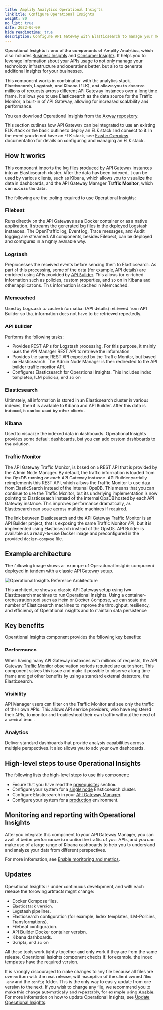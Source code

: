```yaml
---
title: Amplify Analytics Operational Insights
linkTitle: Configure Operational Insights
weight: 80
no_list: true
date: 2022-06-09
hide_readingtime: true
description: Configure API Gateway with Elasticsearch to manage your metrics database and use the Operational Insights component to observe millions of requests across different API Gateway instances.
---
```


Operational Insights is one of the components of Amplify Analytics, which also includes [Business Insights](https://docs.axway.com/bundle/amplify-central/page/docs/get_actionable_insights/business_insights/index.html) and [Consumer Insights](https://docs.axway.com/bundle/amplify-central/page/docs/get_actionable_insights/consumer_insights/index.html). It helps you to leverage information about your APIs usage to not only manage your technology infrastructure and operations better, but also to generate additional insights for your businesses.

This component works in combination with the analytics stack, Elasticsearch, Logstash, and Kibana (ELK), and allows you to observe millions of requests across different API Gateway instances over a long time frame. It allows you to use Elasticsearch as the data source for the Traffic Monitor, a built-in of API Gateway, allowing for increased scalability and performance.

You can download Operational Insights from the [Axway repository](http://repository.axway.com).

This section outlines how API Gateway can be integrated to use an existing ELK stack or the basic outline to deploy an ELK stack and connect to it. In the event you do not have an ELK stack, see [Elastic Overview](https://www.elastic.co/guide/en/elastic-stack/7.17/overview.html) documentation for details on configuring and managing an ELK stack.

## How it works

This component imports the log files produced by API Gateway instances into an Elasticsearch cluster. After the data has been indexed, it can be used by various clients, such as Kibana, which allows you to visualize the data in dashboards, and the API Gateway Manager **Traffic Monitor**, which can access the data.

The following are the tooling required to use Operational Insights:

### Filebeat

Runs directly on the API Gateways as a Docker container or as a native application. It streams the generated log files to the deployed Logstash instances. The OpenTraffic log, Event log, Trace messages, and Audit logging are streamed. All components, besides Filebeat, can be deployed and configured in a highly available way.

### Logstash

Preprocesses the received events before sending them to Elasticsearch. As part of this processing, some of the data (for example, API details) are enriched using APIs provided by [API Builder](/docs/api_mgmt_overview/api_mgmt_components/apibuilder/). This allows for enriched information such as policies, custom properties, and so on in Kibana and other applications. This information is cached in Memcached.

### Memcached

Used by Logstash to cache information (API details) retrieved from API Builder so that information does not have to be retrieved repeatedly.

### API Builder

Performs the following tasks:

* Provides REST APIs for Logstash processing. For this purpose, it mainly uses the API Manager REST API to retrieve the information.
* Provides the same REST API expected by the Traffic Monitor, but based on Elasticsearch. The Admin Node Manager is then redirected to the API builder traffic monitor API.
* Configures Elasticsearch for Operational Insights. This includes index templates, ILM policies, and so on.

### Elasticsearch

Ultimately, all information is stored in an Elasticsearch cluster in various indexes, then it is available to Kibana and API Builder. After this data is indexed, it can be used by other clients.

### Kibana

Used to visualize the indexed data in dashboards. Operational Insights provides some default dashboards, but you can add custom dashboards to the solution.

### Traffic Monitor

The API Gateway Traffic Monitor, is based on a REST API that is provided by the Admin Node Manager. By default, the traffic information is loaded from the OpsDB running on each API Gateway instance. API Builder partially reimplements this REST API, which allows the Traffic Monitor to use data from ElasticSearch instead of the internal OpsDB. This means that you can continue to use the Traffic Monitor, but its underlying implementation is now pointing to Elasticsearch instead of the internal OpsDB hosted by each API Gateway instance. This improves performance dramatically, as Elasticsearch can scale across multiple machines if required.

The link between Elasticsearch and the API Gateway Traffic Monitor is an API Builder project, that is exposing the same Traffic Monitor API, but it is implemented using Elasticsearch instead of the OpsDB. API Builder is available as a ready-to-use Docker image and preconfigured in the provided `docker-compose` file.

## Example architecture

The following image shows an example of Operational Insights component deployed in tandem with a classic API Gateway setup.

![Operational Insights Reference Architecture](/Images/op_insights/op_insights_DockerComposeArchitecture.png)

This architecture shows a classic API Gateway setup using two Elasticsearch machines to run Operational Insights. Using a container-orchestration tool such as Helm or Docker Compose, we can scale the number of Elasticsearch machines to improve the throughput, resiliency, and efficiency of Operational Insights and to maintain data persistence.

## Key benefits

Operational Insights component provides the following key benefits:

### Performance

When having many API Gateway instances with millions of requests, the API Gateway [Traffic Monitor](/docs/apim_reference/monitor_traffic_events_metrics/) observation periods required are quite short. This component solves this issue and make it possible to observe a long time frame and get other benefits by using a standard external datastore, the Elasticsearch.

### Visibility

API Manager users can filter on the Traffic Monitor and see only the traffic of their own APIs. This allows API service providers, who have registered their APIs, to monitor and troubleshoot their own traffic without the need of a central team.

### Analytics

Deliver standard dashboards that provide analysis capabilities across multiple perspectives. It also allows you to add your own dashboards.

## High-level steps to use Operational Insights

The following lists the high-level steps to use this component:

* Ensure that you have read the [prerequisites](/docs/operational_insights/op_insights_prerequisites/) section.
* Configure your system for a [single node](/docs/operational_insights/op_insights_basic_setup) Elasticsearch cluster.
* Configure Elasticsearch in your [API Gateway Manager](/docs/operational_insights/production_setup/op_insights_setup_prod_docker/#configure-api-manager).
* Configure your system for a [production](/docs/operational_insights/production_setup/) environment.

## Monitoring and reporting with Operational Insights

After you integrate this component to your API Gateway Manager, you can avail of better performance to monitor the traffic of your APIs, and you can make use of a large range of Kibana dashboards to help you to understand and analyze your data from different perspectives.

For more information, see [Enable monitoring and metrics](/docs/operational_insights/additional_features/op_insights_monitoring/).

## Updates

Operational Insights is under continuous development, and with each release the following artifacts might change:

* Docker Compose files.
* Elasticstack version.
* Logstash pipelines.
* Elasticsearch configuration (for example, Index templates, ILM-Policies, Transformations).
* Filebeat configuration.
* API Builder Docker container version.
* Kibana dashboards.
* Scripts, and so on.

All these tools work tightly together and only work if they are from the same release. Operational Insights component checks if, for example, the index templates have the required version.

It is strongly discouraged to make changes to any file because all files are overwritten with the next release, with exception of the client owned files `.env` and the `config` folder. This is the only way to easily update from one version to the next. If you wish to change any file, we recommend you to make this change automatically and repeatably, for example using [Ansible](https://www.ansible.com). For more information on how to update Operational Insights, see [Update Operational Insights](/docs/operational_insights/op_insights_update_operational_insights/).
